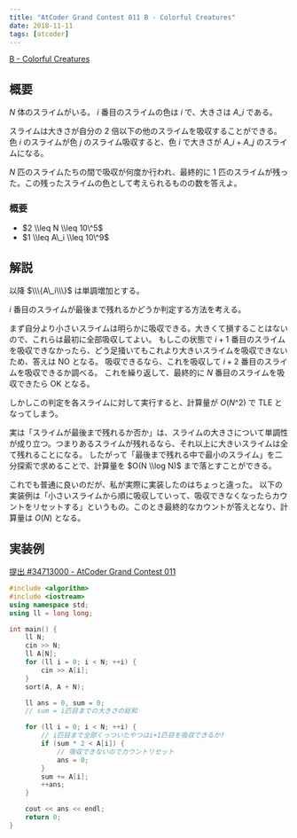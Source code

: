 ```yaml
---
title: "AtCoder Grand Contest 011 B - Colorful Creatures"
date: 2018-11-11
tags: [atcoder]
---
```


[B - Colorful Creatures](https://atcoder.jp/contests/agc011/tasks/agc011_b)

## 概要

$N$ 体のスライムがいる。 $i$ 番目のスライムの色は $i$ で、大きさは $A\_i$ である。

スライムは大きさが自分の 2 倍以下の他のスライムを吸収することができる。
色 $i$ のスライムが色 $j$ のスライム吸収すると、色 $i$ で大きさが $A\_i + A\_j$ のスライムになる。

$N$ 匹のスライムたちの間で吸収が何度か行われ、最終的に 1 匹のスライムが残った。この残ったスライムの色として考えられるものの数を答えよ。

### 概要

- $2 \\leq N \\leq 10\^5$
- $1 \\leq A\_i \\leq 10\^9$

## 解説

以降 $\\\{A\_i\\\}$ は単調増加とする。

$i$ 番目のスライムが最後まで残れるかどうか判定する方法を考える。

まず自分より小さいスライムは明らかに吸収できる。大きくて損することはないので、これらは最初に全部吸収してよい。
もしこの状態で $i + 1$ 番目のスライムを吸収できなかったら、どう足掻いてもこれより大きいスライムを吸収できないため、答えは NO となる。
吸収できるなら、これを吸収して $i + 2$ 番目のスライムを吸収できるか調べる。
これを繰り返して、最終的に $N$ 番目のスライムを吸収できたら OK となる。

しかしこの判定を各スライムに対して実行すると、計算量が $O(N\^2)$ で TLE となってしまう。

実は「スライムが最後まで残れるか否か」は、スライムの大きさについて単調性が成り立つ。つまりあるスライムが残れるなら、それ以上に大きいスライムは全て残れることになる。
したがって「最後まで残れる中で最小のスライム」を二分探索で求めることで、計算量を $O(N \\log N)$ まで落とすことができる。

これでも普通に良いのだが、私が実際に実装したのはちょっと違った。
以下の実装例は「小さいスライムから順に吸収していって、吸収できなくなったらカウントをリセットする」というもの。このとき最終的なカウントが答えとなり、計算量は $O(N)$ となる。

## 実装例

[提出 #34713000 - AtCoder Grand Contest 011](https://atcoder.jp/contests/agc011/submissions/34713000)

```cpp
#include <algorithm>
#include <iostream>
using namespace std;
using ll = long long;

int main() {
    ll N;
    cin >> N;
    ll A[N];
    for (ll i = 0; i < N; ++i) {
        cin >> A[i];
    }
    sort(A, A + N);

    ll ans = 0, sum = 0;
    // sum = i匹目までの大きさの総和

    for (ll i = 0; i < N; ++i) {
        // i匹目まで全部くっついたやつはi+1匹目を吸収できるか?
        if (sum * 2 < A[i]) {
            // 吸収できないのでカウントリセット
            ans = 0;
        }
        sum += A[i];
        ++ans;
    }

    cout << ans << endl;
    return 0;
}
```

